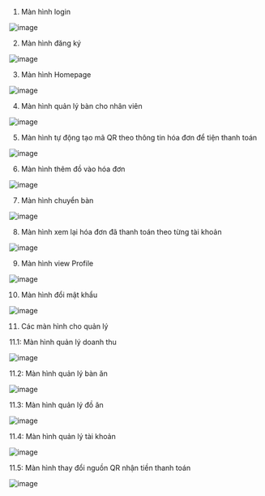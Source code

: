 1. Màn hình login

![image](https://github.com/justtr99/Cafe-Management-System-Project/assets/112843750/c76181f4-ee15-48fb-a14c-eff2311c639d)

2. Màn hình đăng ký

![image](https://github.com/justtr99/Cafe-Management-System-Project/assets/112843750/7d60b938-73c8-462e-8522-454d0f0b1a87)

3. Màn hình Homepage

![image](https://github.com/justtr99/Cafe-Management-System-Project/assets/112843750/f960a22c-d714-4b31-8050-c4d8f5d6419b)

4. Màn hình quản lý bàn cho nhân viên

![image](https://github.com/justtr99/Cafe-Management-System-Project/assets/112843750/ac75b15c-a49a-4bcf-b3e8-23ab26e9da8f)

5. Màn hình tự động tạo mã QR theo thông tin hóa đơn để tiện thanh toán

![image](https://github.com/justtr99/Cafe-Management-System-Project/assets/112843750/a461e55b-8dcc-4933-be41-ca7c5710284d)

6. Màn hình thêm đồ vào hóa đơn

![image](https://github.com/justtr99/Cafe-Management-System-Project/assets/112843750/e022e683-765d-4324-b755-35bc8b0152ab)

7. Màn hình chuyển bàn

![image](https://github.com/justtr99/Cafe-Management-System-Project/assets/112843750/4d1a7d75-102a-4e64-854d-883a164d8179)

8. Màn hình xem lại hóa đơn đã thanh toán theo từng tài khoản

![image](https://github.com/justtr99/Cafe-Management-System-Project/assets/112843750/995a15c1-b54a-4549-ad59-c251bc219222)

9. Màn hình view Profile

![image](https://github.com/justtr99/Cafe-Management-System-Project/assets/112843750/2848ffef-4eaf-4c7e-afb8-18e7635f3b6f)

10. Màn hình đổi mật khẩu

![image](https://github.com/justtr99/Cafe-Management-System-Project/assets/112843750/fbe1e0ef-5ab5-4dc3-82d1-167e64d4ae21)

11. Các màn hình cho quản lý

11.1: Màn hình quản lý doanh thu

![image](https://github.com/justtr99/Cafe-Management-System-Project/assets/112843750/f9a00fd7-ee2f-467e-9b92-22b753b74942)

11.2: Màn hình quản lý bàn ăn

![image](https://github.com/justtr99/Cafe-Management-System-Project/assets/112843750/73e3edc6-cd50-4fde-9709-2cdfa7c77d39)

11.3: Màn hình quản lý đồ ăn 

![image](https://github.com/justtr99/Cafe-Management-System-Project/assets/112843750/fee83f21-e7ba-494a-bb91-93ff6ce23945)

11.4: Màn hình quản lý tài khoản

![image](https://github.com/justtr99/Cafe-Management-System-Project/assets/112843750/7e1c4f31-6107-4ec4-aaf6-194eccdbb49c)

11.5: Màn hình thay đổi nguồn QR nhận tiền thanh toán 

![image](https://github.com/justtr99/Cafe-Management-System-Project/assets/112843750/c1c28ad7-85e1-4f70-bd6d-b286316611de)





